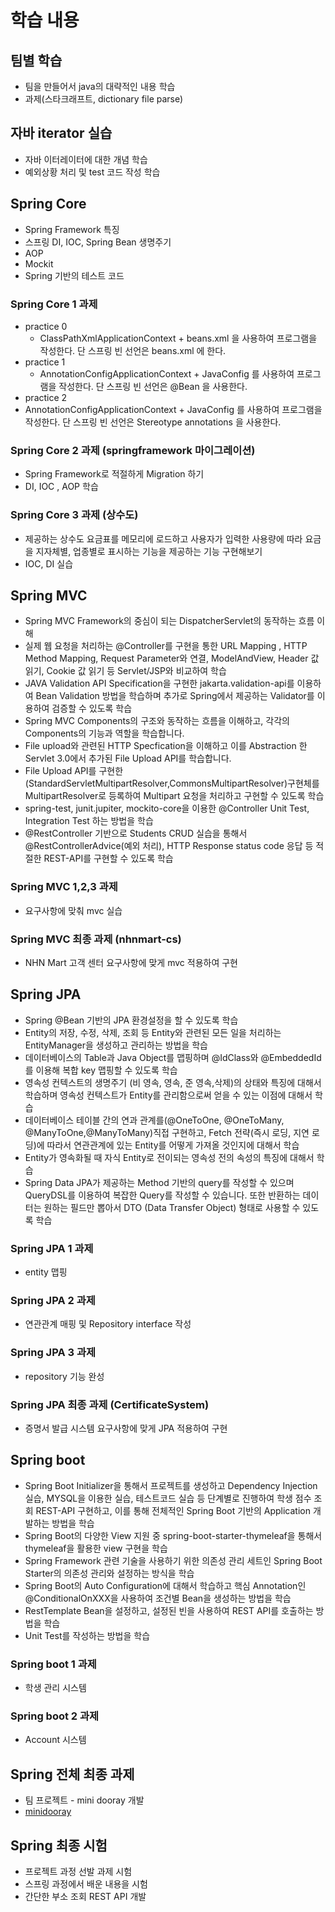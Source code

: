 # 학습 내용

## 팀별 학습


- 팀을 만들어서 java의 대략적인 내용 학습
- 과제(스타크래프트, dictionary file parse)

## 자바 iterator 실습

- 자바 이터레이터에 대한 개념 학습
- 예외상황 처리 및 test 코드 작성 학습

## Spring Core

- Spring Framework 특징
- 스프링 DI, IOC, Spring Bean 생명주기
- AOP
- Mockit
- Spring 기반의 테스트 코드

### Spring Core 1 과제
- practice 0
  - ClassPathXmlApplicationContext + beans.xml 을 사용하여 프로그램을 작성한다. 단 스프링 빈 선언은 beans.xml 에 한다.
- practice 1
  - AnnotationConfigApplicationContext + JavaConfig 를 사용하여 프로그램을 작성한다. 단 스프링 빈 선언은 @Bean 을 사용한다.
- practice 2
 -  AnnotationConfigApplicationContext + JavaConfig 를 사용하여 프로그램을 작성한다. 단 스프링 빈 선언은 Stereotype annotations 을 사용한다.

### Spring Core 2 과제 (springframework 마이그레이션)
- Spring Framework로 적절하게 Migration 하기
- DI, IOC , AOP 학습

### Spring Core 3 과제 (상수도)
- 제공하는 상수도 요금표를 메모리에 로드하고 사용자가 입력한 사용량에 따라 요금을 지자체별, 업종별로 표시하는 기능을 제공하는 기능 구현해보기
- IOC, DI 실습

## Spring MVC
- Spring MVC Framework의 중심이 되는 DispatcherServlet의 동작하는 흐름 이해
- 실제 웹 요청을 처리하는 @Controller를 구현을 통한 URL Mapping , HTTP Method Mapping, Request Parameter와 연결, ModelAndView, Header 값 읽기, Cookie 값 읽기 등 Servlet/JSP와 비교하여 학습
- JAVA Validation API Specification을 구현한 jakarta.validation-api를 이용하여 Bean Validation 방법을 학습하며 추가로 Spring에서 제공하는 Validator를 이용하여 검증할 수 있도록 학습
- Spring MVC Components의 구조와 동작하는 흐름을 이해하고, 각각의 Components의 기능과 역할을 학습합니다.
- File upload와 관련된 HTTP Specfication을 이해하고 이를 Abstraction 한 Servlet 3.0에서 추가된 File Upload API를 학습합니다.
- File Upload API를 구현한(StandardServletMultipartResolver,CommonsMultipartResolver)구현체를 MultipartResolver로 등록하여 Multipart 요청을 처리하고 구현할 수 있도록 학습
- spring-test, junit.jupiter, mockito-core을 이용한 @Controller Unit Test, Integration Test 하는 방법을 학습
- @RestController 기반으로 Students CRUD 실습을 통해서 @RestControllerAdvice(예외 처리), HTTP Response status code 응답 등 적절한 REST-API를 구현할 수 있도록 학습

### Spring MVC 1,2,3 과제 
- 요구사항에 맞춰 mvc 실습

### Spring MVC 최종 과제 (nhnmart-cs)
- NHN Mart 고객 센터 요구사항에 맞게 mvc 적용하여 구현

## Spring JPA
- Spring @Bean 기반의 JPA 환경설정을 할 수 있도록 학습
- Entity의 저장, 수정, 삭제, 조회 등 Entity와 관련된 모든 일을 처리하는 EntityManager을 생성하고 관리하는 방법을 학습
- 데이터베이스의 Table과 Java Object를 맵핑하며 @IdClass와 @EmbeddedId를 이용해 복합 key 맵핑할 수 있도록 학습
- 영속성 컨텍스트의 생명주기 (비 영속, 영속, 준 영속,삭제)의 상태와 특징에 대해서 학습하며 영속성 컨텍스트가 Entity를 관리함으로써 얻을 수 있는 이점에 대해서 학습
- 데이터베이스 테이블 간의 연과 관계를(@OneToOne, @OneToMany, @ManyToOne,@ManyToMany)직접 구현하고, Fetch 전략(즉시 로딩, 지연 로딩)에 따라서 연관관계에 있는 Entity를 어떻게 가져올 것인지에 대해서 학습
- Entity가 영속화될 때 자식 Entity로 전이되는 영속성 전의 속성의 특징에 대해서 학습
- Spring Data JPA가 제공하는 Method 기반의 query를 작성할 수 있으며 QueryDSL를 이용하여 복잡한 Query를 작성할 수 있습니다. 또한 반환하는 데이터는 원하는 필드만 뽑아서 DTO (Data Transfer Object) 형태로 사용할 수 있도록 학습

### Spring JPA 1 과제 
- entity 맵핑

### Spring JPA 2 과제
- 연관관계 매핑 및 Repository interface 작성

### Spring JPA 3 과제
- repository 기능 완성

### Spring JPA 최종 과제 (CertificateSystem)
- 증명서 발급 시스템 요구사항에 맞게 JPA 적용하여 구현

## Spring boot
- Spring Boot Initializer을 통해서 프로젝트를 생성하고 Dependency Injection 실습, MYSQL을 이용한 실습, 테스트코드 실습 등 단계별로 진행하여 학생 점수 조회 REST-API 구현하고, 이를 통해 전체적인 Spring Boot 기반의 Application 개발하는 방법을 학습
- Spring Boot의 다양한 View 지원 중 spring-boot-starter-thymeleaf을 통해서 thymeleaf을 활용한 view 구현을 학습
- Spring Framework 관련 기술을 사용하기 위한 의존성 관리 세트인 Spring Boot Starter의 의존성 관리와 설정하는 방식을 학습
- Spring Boot의 Auto Configuration에 대해서 학습하고 핵심 Annotation인 @ConditionalOnXXX을 사용하여 조건별 Bean을 생성하는 방법을 학습
- RestTemplate Bean을 설정하고, 설정된 빈을 사용하여 REST API를 호출하는 방법을 학습
- Unit Test를 작성하는 방법을 학습

### Spring boot 1 과제 
- 학생 관리 시스템

### Spring boot 2 과제
- Account 시스템

## Spring 전체 최종 과제

- 팀 프로젝트 - mini dooray 개발
- [minidooray](https://github.com/nhn-academy-minidooray)

## Spring 최종 시험
- 프로젝트 과정 선발 과제 시험
- 스프링 과정에서 배운 내용을 시험
- 간단한 부소 조회 REST API 개발
